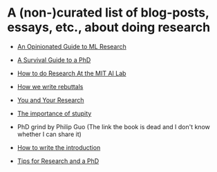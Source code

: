 # A (non-)curated list of blog-posts, essays, etc., about doing research

- [An Opinionated Guide to ML Research](http://joschu.net/blog/opinionated-guide-ml-research.html)

- [A Survival Guide to a PhD](https://karpathy.github.io/2016/09/07/phd/)

- [How to do Research At the MIT AI Lab](https://dspace.mit.edu/bitstream/handle/1721.1/41487/AI_WP_316.pdf?sequence=4&isAllowed=y)

- [How we write rebuttals](https://deviparikh.medium.com/how-we-write-rebuttals-dc84742fece1)

- [You and Your Research](https://www.cs.virginia.edu/~robins/YouAndYourResearch.html)

- [The importance of stupity](https://cob.silverchair-cdn.com/cob/content_public/journal/jcs/121/11/10.1242_jcs.033340/3/1771.pdf?Expires=1623857921&Signature=OeIus95WxJvqdzdIV3HcRbExggYYRNsIWg9CPdMs8fzEHqCglvfztHrdDr6nniEBR1sWnTUFBJrwyObzcMpxlZjCRTErOPQ3PgMfDTLh3~npXGCyDwk89AIwaCiCFjY4UqPWW2ywkYbQu~nOnHEX4iIEjbzLIVzhx5YLWvffQKj3c26QGbtPz1fNOM4ftbyW5icKQQvN751~0yRgntL85g48VJ0hzoEKu9cUHjRgTGoeb8mRz2kknag-Q2gFnMuI5unIrWYjGTvkZNM900rC-H97rOVjaS3j6PhdM5tRglDSmXumR8rlsHYBQy5m9RVj1mQ~b1l6o1dD2YUVoLG0qw__&Key-Pair-Id=APKAIE5G5CRDK6RD3PGA)

- PhD grind by Philip Guo (The link the book is dead and I don't know whether I can share it)

- [How to write the introduction](https://docs.google.com/presentation/d/1PZj0Sev2yjDu9NNr96S_wwjKCgIDhGmLjW1vtQpDhlk/edit#slide=id.g1cd4167aa3_0_51)

- [Tips for Research and a PhD](https://ruder.io/10-tips-for-research-and-a-phd/)
